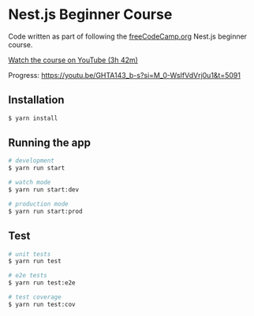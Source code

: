 # Nest.js Beginner Course

Code written as part of following the [freeCodeCamp.org](https://www.freecodecamp.org/) Nest.js beginner course.

[Watch the course on YouTube (3h 42m)](https://www.youtube.com/watch?v=GHTA143_b-s)

Progress: https://youtu.be/GHTA143_b-s?si=M_0-WsIfVdVrj0u1&t=5091

## Installation

```bash
$ yarn install
```

## Running the app

```bash
# development
$ yarn run start

# watch mode
$ yarn run start:dev

# production mode
$ yarn run start:prod
```

## Test

```bash
# unit tests
$ yarn run test

# e2e tests
$ yarn run test:e2e

# test coverage
$ yarn run test:cov
```
